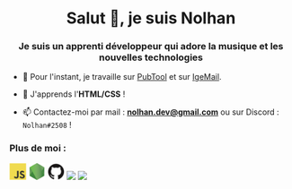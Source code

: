 <h1 align="center">Salut 👋, je suis Nolhan</h1>
<h3 align="center">Je suis un apprenti développeur qui adore la musique et les nouvelles technologies</h3>

- 🔭 Pour l'instant, je travaille sur [PubTool](https://pubtool.xyz) et sur [IgeMail](https://mail.igecorp.xyz).

- 🌱 J'apprends l'**HTML/CSS** !

- 📫 Contactez-moi par mail : **nolhan.dev@gmail.com** ou sur Discord : `Nolhan#2508` !

<h3 align="left">Plus de moi :</h3>
<code><img height="30" src="https://raw.githubusercontent.com/devicons/devicon/master/icons/javascript/javascript-original.svg"></code>
<code><img height="30" src="https://raw.githubusercontent.com/github/explore/80688e429a7d4ef2fca1e82350fe8e3517d3494d/topics/nodejs/nodejs.png"></code>
<code><img height="30" src="https://github.com/devicons/devicon/blob/master/icons/github/github-original.svg"></code>

<img src="https://github-readme-stats.vercel.app/api?username=Nonolanlan1007&show_icons=true&hide_border=true&theme=tokyonight" />

<img src="https://github-readme-stats.vercel.app/api/top-langs?username=Nonolanlan1007&show_icons=true&theme=tokyonight&layout=compact" />
